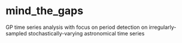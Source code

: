 # mind_the_gaps
GP time series analysis with focus on period detection on irregularly-sampled stochastically-varying astronomical time series
